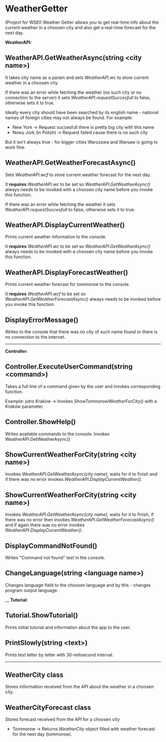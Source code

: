 # WeatherGetter
(Project for WSEI) Weather Getter allows you to get real-time info about the current weather in a choosen city and also get a real-time forecast for the next day.

**WeatherAPI:**

## WeatherAPI.GetWeatherAsync(string \<city name\>)
It takes city name as a param and sets *WeatherAPI.wc* to store current weather in a choosen city.

If there was an error while fetching the weather (no such city or no connection to the server) it sets *WeatherAPI.requestSuccesfull* to false, otherwise sets it to true.

Ideally every city should have been searched by its english name - national names of foreign cities may not always be found.
For example:
- New York -> Request succesfull there is pretty big city with this name
- Nowy Jork (in Polish) -> Request failed cause there is no such city

But it isn't always true - for bigger cities Warszawa and Warsaw is going to work fine.

## WeatherAPI.GetWeatherForecastAsync()
Sets *WeatherAPI.wcf* to store current weather forecast for the next day.

It **requires** *WeatherAPI.wc* to be set so *WeatherAPI.GetWeatherAsync()* always needs to be invoked with a choosen city name before you invoke this function.

If there was an error while fetching the weather it sets *WeatherAPI.requestSuccesfull* to false, otherwise sets it to true.

## WeatherAPI.DisplayCurrentWeather()
Prints current weather information to the console.

It **requires** *WeatherAPI.wc* to be set so *WeatherAPI.GetWeatherAsync()* always needs to be invoked with a choosen city name before you invoke this function.

## WeatherAPI.DisplayForecastWeather()
Prints current weather forecast for tommorow to the console.

It **requires** *WeatherAPI.wcf* to be set so *WeatherAPI.GetWeatherForecastAsync()* always needs to be invoked before you invoke this function.

## DisplayErrorMessage()
Writes to the console that there was no city of such name found or there is no connection to the internet.


___
**Controller:**

## Controller.ExecuteUserCommand(string \<command\>)
Takes a full line of a command given by the user and invokes corresponding function.

Example:
jutro Kraków -> Invokes *ShowTommorowWeatherForCity()* with a *Kraków* parameter.

## Controller.ShowHelp()
Writes availeble commands to the console.
Invokes WeatherAPI.GetWeatherAsync()

## ShowCurrentWeatherForCity(string \<city name\>)
Invokes *WeatherAPI.GetWeatherAsync(city name)*, waits for it to finish and if there was no error invokes *WeatherAPI.DisplayCurrentWeather()*.

## ShowCurrentWeatherForCity(string \<city name\>)
Invokes *WeatherAPI.GetWeatherAsync(city name)*, waits for it to finish, if there was no error then invokes *WeatherAPI.GetWeatherForecastAsync()* and if again there was no error invokes *WeatherAPI.DisplayCurrentWeather()*.

## DisplayCommandNotFound()
Writes "Command not found" text in the console.

## ChangeLanguage(string \<language name\>)
Changes language field to the choosen language and by this - changes program output language.


__
**Tutorial:**

## Tutorial.ShowTutorial()
Prints initial tutorial and information about the app to the user.

## PrintSlowly(string \<text\>)
Prints text letter by letter with 30-milisecond interval.


___
## WeatherCity class
Stores information received from the API about the weather in a choosen city.

## WeatherCityForecast class
Stores forecast received from the API for a choosen city
- Tommorow -> Returns *WeatherCity* object filled with weather forecast for the next day (tommorow).


